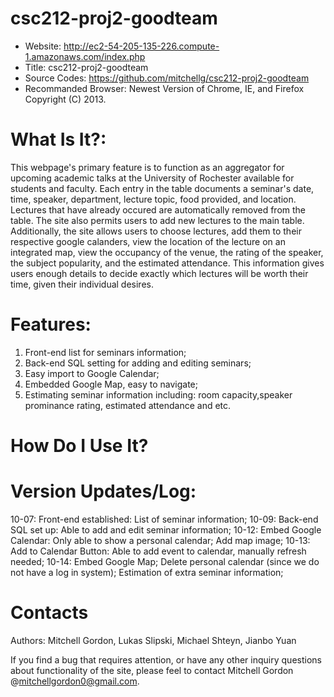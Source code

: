 csc212-proj2-goodteam
==================================
* Website: http://ec2-54-205-135-226.compute-1.amazonaws.com/index.php
* Title: csc212-proj2-goodteam
* Source Codes: https://github.com/mitchellg/csc212-proj2-goodteam
* Recommanded Browser: Newest Version of Chrome, IE, and Firefox
  Copyright (C) 2013.

What Is It?:
==================================
This webpage's primary feature is to function as an aggregator for upcoming academic talks at the University of Rochester available for students and faculty. Each entry in the table documents a seminar's date, time, speaker, department, lecture topic, food provided, and location. Lectures that have already occured are automatically removed from the table. The site also permits users to add new lectures to the main table. Additionally, the site allows users to choose lectures, add them to their respective google calanders, view the location of the lecture on an integrated map, view the occupancy of the venue, the rating of the speaker, the subject popularity, and the estimated attendance. This information gives users enough details to decide exactly which lectures will be worth their time, given their individual desires. 

Features:
==================================
1. Front-end list for seminars information;
2. Back-end SQL setting for adding and editing seminars;
3. Easy import to Google Calendar;
4. Embedded Google Map, easy to navigate;
5. Estimating seminar information including: room capacity,speaker prominance rating, estimated attendance and etc.

How Do I Use It?
==================================







Version Updates/Log:
==================================
10-07: Front-end established: List of seminar information;
10-09: Back-end SQL set up: Able to add and edit seminar information;
10-12: Embed Google Calendar: Only able to show a personal calendar; 
       Add map image;
10-13: Add to Calendar Button: Able to add event to calendar, manually refresh needed;
10-14: Embed Google Map; 
       Delete personal calendar (since we do not have a log in system);
       Estimation of extra seminar information;

Contacts
==================================
Authors:
Mitchell Gordon, Lukas Slipski, Michael Shteyn, Jianbo Yuan

If you find a bug that requires attention, or have any other inquiry questions about functionality of the site, please
feel to contact Mitchell Gordon  @<mitchellgordon0@gmail.com>.



 
